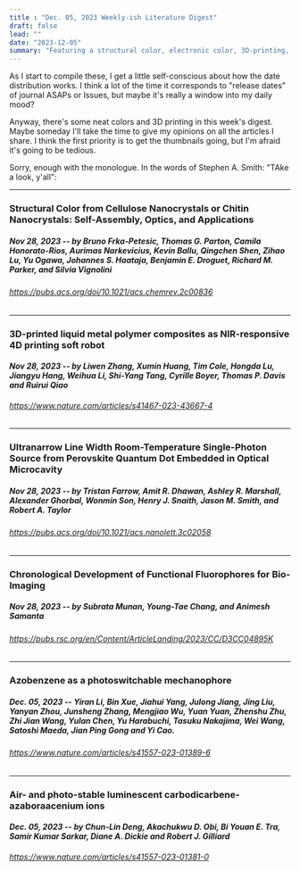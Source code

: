 ```yaml
---
title : "Dec. 05, 2023 Weekly-ish Literature Digest"
draft: false
lead: ""
date: "2023-12-05"
summary: "Featuring a structural color, electronic color, 3D-printing, and a history of fluorophores"
---
```


As I start to compile these, I get a little self-conscious about how the date distribution works. I think a lot of the time it corresponds to "release dates" of journal ASAPs or Issues, but maybe it's really a window into my daily mood? 

Anyway, there's some neat colors and 3D printing in this week's digest. Maybe someday I'll take the time to give my opinions on all the articles I share. I think the first priority is to get the thumbnails going, but I'm afraid it's going to be tedious.

Sorry, enough with the monologue. In the words of Stephen A. Smith: "TAke a look, y'all":

------
### Structural Color from Cellulose Nanocrystals or Chitin Nanocrystals: Self-Assembly, Optics, and Applications

##### *Nov 28, 2023 -- by Bruno Frka-Petesic, Thomas G. Parton, Camila Honorato-Rios, Aurimas  Narkevicius, Kevin Ballu, Qingchen Shen, Zihao Lu, Yu Ogawa, Johannes S. Haataja, Benjamin E. Droguet, Richard M. Parker, and Silvia Vignolini*

###### https://pubs.acs.org/doi/10.1021/acs.chemrev.2c00836

------
### 3D-printed liquid metal polymer composites as NIR-responsive 4D printing soft robot

#### *Nov 28, 2023 -- by Liwen Zhang, Xumin Huang, Tim Cole, Hongda Lu, Jiangyu Hang, Weihua Li, Shi-Yang Tang, Cyrille Boyer, Thomas P. Davis and Ruirui Qiao*


###### https://www.nature.com/articles/s41467-023-43667-4

------

### Ultranarrow Line Width Room-Temperature Single-Photon Source from Perovskite Quantum Dot Embedded in Optical Microcavity

##### *Nov 28, 2023 -- by Tristan Farrow, Amit R. Dhawan, Ashley R. Marshall, Alexander Ghorbal, Wonmin Son, Henry J. Snaith, Jason M. Smith, and Robert A. Taylor*

###### https://pubs.acs.org/doi/10.1021/acs.nanolett.3c02058

------
### Chronological Development of Functional Fluorophores for Bio-Imaging 

##### *Nov 28, 2023 -- by Subrata Munan, Young-Tae Chang, and Animesh Samanta*

###### https://pubs.rsc.org/en/Content/ArticleLanding/2023/CC/D3CC04895K

------

### Azobenzene as a photoswitchable mechanophore

##### *Dec. 05, 2023 -- Yiran Li, Bin Xue, Jiahui Yang, Julong Jiang, Jing Liu, Yanyan Zhou, Junsheng Zhang, Mengjiao Wu, Yuan Yuan, Zhenshu Zhu, Zhi Jian Wang, Yulan Chen, Yu Harabuchi, Tasuku Nakajima, Wei Wang, Satoshi Maeda, Jian Ping Gong and Yi Cao.*

###### https://www.nature.com/articles/s41557-023-01389-6
------

### Air- and photo-stable luminescent carbodicarbene-azaboraacenium ions

#### *Dec. 05, 2023 -- by Chun-Lin Deng, Akachukwu D. Obi, Bi Youan E. Tra, Samir Kumar Sarkar, Diane A. Dickie and Robert J. Gilliard*

###### https://www.nature.com/articles/s41557-023-01381-0
